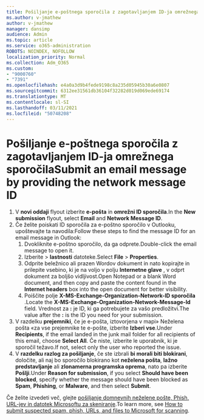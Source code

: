 ```yaml
---
title: Pošiljanje e-poštnega sporočila z zagotavljanjem ID-ja omrežnega sporočila
ms.author: v-jmathew
author: v-jmathew
manager: dansimp
audience: Admin
ms.topic: article
ms.service: o365-administration
ROBOTS: NOINDEX, NOFOLLOW
localization_priority: Normal
ms.collection: Adm_O365
ms.custom:
- "9000760"
- "7391"
ms.openlocfilehash: e4a0a3d9b4fede9198c8a235d05945b30a6e0807
ms.sourcegitcommit: 6312ee31561db36104f32282d019d069ede69174
ms.translationtype: MT
ms.contentlocale: sl-SI
ms.lasthandoff: 03/11/2021
ms.locfileid: "50748208"
---
```

# <a name="submit-an-email-message-by-providing-the-network-message-id"></a><span data-ttu-id="c788e-102">Pošiljanje e-poštnega sporočila z zagotavljanjem ID-ja omrežnega sporočila</span><span class="sxs-lookup"><span data-stu-id="c788e-102">Submit an email message by providing the network message ID</span></span>

1. <span data-ttu-id="c788e-103">V **novi oddaji** flyout izberite **e-pošta** in **omrežni ID sporočila**.</span><span class="sxs-lookup"><span data-stu-id="c788e-103">In the **New submission** flyout, select **Email** and **Network Message ID**.</span></span>
2. <span data-ttu-id="c788e-104">Če želite poiskati ID sporočila za e-poštno sporočilo v Outlooku, upoštevajte ta navodila:</span><span class="sxs-lookup"><span data-stu-id="c788e-104">Follow these steps to find the message ID for an email message in Outlook:</span></span>
    1. <span data-ttu-id="c788e-105">Dvokliknite e-poštno sporočilo, da ga odprete.</span><span class="sxs-lookup"><span data-stu-id="c788e-105">Double-click the email message to open it.</span></span>
    1. <span data-ttu-id="c788e-106">Izberite   >  **lastnosti** datoteke.</span><span class="sxs-lookup"><span data-stu-id="c788e-106">Select **File** > **Properties**.</span></span>
    1. <span data-ttu-id="c788e-107">Odprite beležnico ali prazen Wordov dokument in nato kopirajte in prilepite vsebino, ki je na voljo v polju **Internetne glave** , v odprt dokument za boljšo vidljivost.</span><span class="sxs-lookup"><span data-stu-id="c788e-107">Open Notepad or a blank Word document, and then copy and paste the content found in the **Internet headers** box into the open document for better visibility.</span></span>
    1. <span data-ttu-id="c788e-108">Poiščite polje **X-MS-Exchange-Organization-Network-ID sporočila** .</span><span class="sxs-lookup"><span data-stu-id="c788e-108">Locate the **X-MS-Exchange-Organization-Network-Message-Id** field.</span></span> <span data-ttu-id="c788e-109">Vrednost za **:** je ID, ki ga potrebujete za vašo predložitvi.</span><span class="sxs-lookup"><span data-stu-id="c788e-109">The value after the **:** is the ID you need for your submission.</span></span>
3. <span data-ttu-id="c788e-110">V razdelku **prejemniki**, če je e-pošta, iztovorjena v mapi» Neželena pošta «za vse prejemnike te e-pošte, izberite **Izberi vse**.</span><span class="sxs-lookup"><span data-stu-id="c788e-110">Under **Recipients**, if the email landed in the junk mail folder for all recipients of this email, choose **Select All**.</span></span> <span data-ttu-id="c788e-111">Če niste, izberite le uporabnik, ki je sporočil težavo.</span><span class="sxs-lookup"><span data-stu-id="c788e-111">If not, select only the user who reported the issue.</span></span>
4. <span data-ttu-id="c788e-112">V **razdelku razlog za pošiljanje**, če ste izbrali **bi morali biti blokirani**, določite, ali naj bo sporočilo blokirano kot **neželena pošta**, **lažno predstavljanje** ali **zlonamerna programska oprema**, nato pa izberite **Pošlji**.</span><span class="sxs-lookup"><span data-stu-id="c788e-112">Under **Reason for submission**, if you select **Should have been blocked**, specify whether the message should have been blocked as **Spam**, **Phishing**, or **Malware**, and then select **Submit**.</span></span>

<span data-ttu-id="c788e-113">Če želite izvedeti več, glejte [pošiljanje domnevnih neželene pošte, Phish, URL-jev in datotek Microsoftu za skeniranje](https://go.microsoft.com/fwlink/?linkid=2101479).</span><span class="sxs-lookup"><span data-stu-id="c788e-113">To learn more, see [How to submit suspected spam, phish, URLs, and files to Microsoft for scanning](https://go.microsoft.com/fwlink/?linkid=2101479).</span></span>
